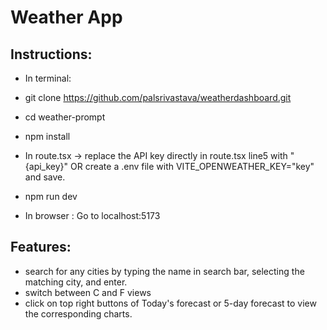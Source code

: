 # Weather App 

## Instructions:
- In terminal: 
- git clone https://github.com/palsrivastava/weatherdashboard.git
- cd weather-prompt
- npm install

- In route.tsx -> replace the API key directly in route.tsx line5 with "{api_key}" OR create a .env file with VITE_OPENWEATHER_KEY="key" and save. 
- npm run dev
- In browser : Go to localhost:5173

## Features:
- search for any cities by typing the name in search bar, selecting the matching city, and enter.
- switch between C and F views
- click on top right buttons of Today's forecast or 5-day forecast to view the corresponding charts. 


